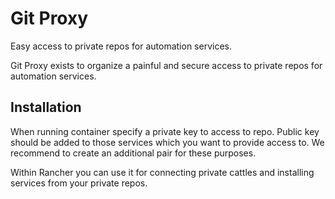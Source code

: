 # Git Proxy

Easy access to private repos for automation services.

Git Proxy exists to organize a painful and secure access to private repos for automation services.

## Installation
When running container specify a private key to access to repo. Public key should be added to those services which you want to provide access to. We recommend to create an additional pair for these purposes.

Within Rancher you can use it for connecting private cattles and installing services from your private repos.
